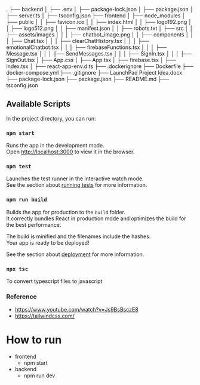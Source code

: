 .
├── backend
│ ├── .env
│ ├── package-lock.json
│ ├── package.json
│ ├── server.ts
│ ├── tsconfig.json
├── frontend
│ ├── node_modules
│ ├── public
│ │ ├── favicon.ico
│ │ ├── index.html
│ │ ├── logo192.png
│ │ ├── logo512.png
│ │ ├── manifest.json
│ │ ├── robots.txt
│ ├── src
│ │ ├── assets/images
│ │ │ ├── chatbot_image.png
│ │ ├── components
│ │ │ ├── Chat.tsx
│ │ │ ├── clearChatHistory.tsx
│ │ │ ├── emotionalChatbot.tsx
│ │ │ ├── firebaseFunctions.tsx
│ │ │ ├── Message.tsx
│ │ │ ├── SendMessages.tsx
│ │ │ ├── SignIn.tsx
│ │ │ ├── SignOut.tsx
│ ├── App.css
│ ├── App.tsx
│ ├── firebase.tsx
│ ├── index.tsx
│ ├── react-app-env.d.ts
├── .dockerignore
├── Dockerfile
├── docker-compose.yml
├── .gitignore
├── LaunchPad Project Idea.docx
├── package-lock.json
├── package.json
├── README.md
├── tsconfig.json

## Available Scripts

In the project directory, you can run:

### `npm start`

Runs the app in the development mode.\
Open [http://localhost:3000](http://localhost:3000) to view it in the browser.

### `npm test`

Launches the test runner in the interactive watch mode.\
See the section about [running tests](https://facebook.github.io/create-react-app/docs/running-tests) for more information.

### `npm run build`

Builds the app for production to the `build` folder.\
It correctly bundles React in production mode and optimizes the build for the best performance.

The build is minified and the filenames include the hashes.\
Your app is ready to be deployed!

See the section about [deployment](https://facebook.github.io/create-react-app/docs/deployment) for more information.

### `npx tsc`

To convert typescript files to javascript

### Reference

- https://www.youtube.com/watch?v=Js9BsBsczE8
- https://tailwindcss.com/


# How to run
- frontend
    - npm start
- backend
    - npm run dev